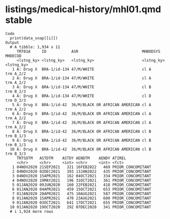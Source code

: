 # listings/medical-history/mhl01.qmd stable

    Code
      print(data_snap[[i]])
    Output
      # A tibble: 1,934 x 11
         TRT01A     ID           ASR                            MHBODSYS   MHDECOD   
         <lstng_ky> <lstng_ky>   <lstng_ky>                     <lstng_ky> <lstng_ky>
       1 A: Drug X  BRA-1/id-134 47/M/WHITE                     cl A       trm A_2/2 
       2 A: Drug X  BRA-1/id-134 47/M/WHITE                     cl A       trm A_2/2 
       3 A: Drug X  BRA-1/id-134 47/M/WHITE                     cl B       trm B_2/3 
       4 A: Drug X  BRA-1/id-134 47/M/WHITE                     cl D       trm D_2/3 
       5 A: Drug X  BRA-1/id-42  36/M/BLACK OR AFRICAN AMERICAN cl A       trm A_2/2 
       6 A: Drug X  BRA-1/id-42  36/M/BLACK OR AFRICAN AMERICAN cl A       trm A_2/2 
       7 A: Drug X  BRA-1/id-42  36/M/BLACK OR AFRICAN AMERICAN cl A       trm A_2/2 
       8 A: Drug X  BRA-1/id-42  36/M/BLACK OR AFRICAN AMERICAN cl B       trm B_1/3 
       9 A: Drug X  BRA-1/id-42  36/M/BLACK OR AFRICAN AMERICAN cl B       trm B_1/3 
      10 A: Drug X  BRA-1/id-42  36/M/BLACK OR AFRICAN AMERICAN cl B       trm B_3/3 
         TRTSDTM   ASTDTM    ASTDY AENDTM    AENDY ATIREL           
         <chr>     <chr>     <int> <chr>     <int> <fct>            
       1 04NOV2020 21SEP2021   321 16FEB2022   469 PRIOR_CONCOMITANT
       2 04NOV2020 02DEC2021   393 13JAN2022   435 PRIOR_CONCOMITANT
       3 04NOV2020 15APR2021   162 04OCT2021   334 PRIOR_CONCOMITANT
       4 04NOV2020 19MAY2021   196 31OCT2021   361 PRIOR_CONCOMITANT
       5 01JAN2020 09JUN2020   160 22FEB2021   418 PRIOR_CONCOMITANT
       6 01JAN2020 04APR2021   459 15OCT2021   653 PRIOR_CONCOMITANT
       7 01JAN2020 20APR2021   475 10AUG2021   587 PRIOR_CONCOMITANT
       8 01JAN2020 15APR2021   470 23AUG2021   600 PRIOR_CONCOMITANT
       9 01JAN2020 03OCT2021   641 17OCT2021   655 PRIOR_CONCOMITANT
      10 01JAN2020 19OCT2020   292 07DEC2020   341 PRIOR_CONCOMITANT
      # i 1,924 more rows

